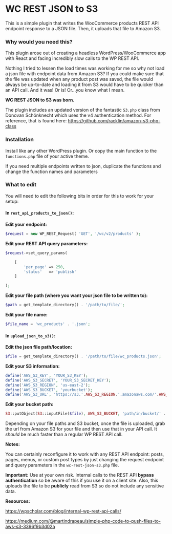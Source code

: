 # WC REST JSON to S3
This is a simple plugin that writes the WooCommerce products REST API endpoint response to a JSON file. Then, it uploads that file to Amazon S3. 

### Why would you need this?
This plugin arose out of creating a headless WordPress/WooCommerce app with React and facing incredibly slow calls to the WP REST API. 

Nothing I tried to lessen the load times was working for me so why not load a json file with endpoint data from Amazon S3? If you could make sure that the file was updated when any product post was saved, the file would always be up-to-date and loading it from S3 would have to be quicker than an API call. And it was! Or is! Or...you know what I mean.

**WC REST JSON to S3 was born.**

The plugin includes an updated version of the fantastic `S3.php` class from Donovan Schönknecht which uses the v4 authentication method. For reference, that is found here: https://github.com/racklin/amazon-s3-php-class

### Installation
Install like any other WordPress plugin. Or copy the main function to the `functions.php` file of your active theme. 

If you need multiple endpoints written to json, duplicate the functions and change the function names and parameters

### What to edit
You will need to edit the following bits in order for this to work for your setup:

#### In `rest_api_products_to_json()`:

**Edit your endpoint:**
```php
$request = new WP_REST_Request( 'GET', '/wc/v2/products' );
```

**Edit your REST API query parameters:**
```php
$request->set_query_params(

    [ 
        'per_page' => 250,
        'status'   => 'publish'
    ]

);
```

**Edit your file path (where you want your json file to be written to):**
```php
$path = get_template_directory() . '/path/to/file/';
```

**Edit your file name:**
```php
$file_name = 'wc_products' . '.json';
```

#### In `upload_json_to_s3()`:

**Edit the json file path/location:**
```php
$file = get_template_directory() . '/path/to/file/wc_products.json';
```

**Edit your S3 information:**
```php
define('AWS_S3_KEY', 'YOUR_S3_KEY');
define('AWS_S3_SECRET', 'YOUR_S3_SECRET_KEY');
define('AWS_S3_REGION', 'us-east-2');
define('AWS_S3_BUCKET', 'yourbucket');
define('AWS_S3_URL', 'https://s3.'.AWS_S3_REGION.'.amazonaws.com/'.AWS_S3_BUCKET.'/');
```

**Edit your bucket path:**
```php
S3::putObject(S3::inputFile($file), AWS_S3_BUCKET, 'path/in/bucket/' . $file, S3::ACL_PUBLIC_READ);
```

Depending on your file paths and S3 bucket, once the file is uploaded, grab the url from Amazon S3 for your file and then use that in your API call. It *should* be much faster than a regular WP REST API call.


**Notes:** 

You can certainly reconfigure it to work with any REST API endpoint: posts, pages, menus, or custom post types by just changing the request endpoint and query parameters in the `wc-rest-json-s3.php` file.

**Important:**
Use at your own risk. Internal calls to the REST API **bypass authentication** so be aware of this if you use it on a client site. Also, this uploads the file to be **publicly** read from S3 so do not include any sensitive data.

**Resources:**

https://wpscholar.com/blog/internal-wp-rest-api-calls/

https://medium.com/@martindrapeau/simple-php-code-to-push-files-to-aws-s3-3396f9b3d02a

